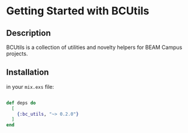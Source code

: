 # Getting Started with BCUtils

## Description

BCUtils is a collection of utilities and novelty helpers for BEAM Campus projects.

## Installation

in your `mix.exs` file:

```elixir

def deps do
  [
    {:bc_utils, "~> 0.2.0"}
  ]
end

```
